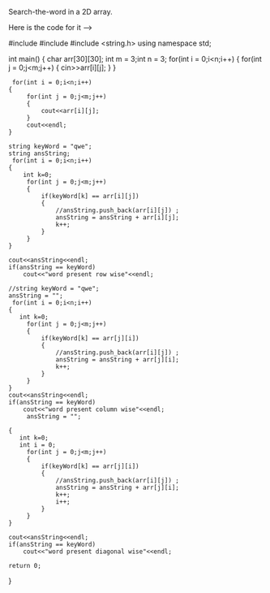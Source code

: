  Search-the-word in a 2D array.
 
 Here is the code for it -->
 
 #include <iostream>
#include <string>
#include <string.h>
using namespace std;

int main()
{
    char arr[30][30];
    int m = 3;int n = 3;
    for(int i = 0;i<n;i++)
    {
         for(int j = 0;j<m;j++)
         {
             cin>>arr[i][j];
         }
    }

     for(int i = 0;i<n;i++)
    {
         for(int j = 0;j<m;j++)
         {
             cout<<arr[i][j];
         }
         cout<<endl;
    }

    string keyWord = "qwe";
    string ansString;
     for(int i = 0;i<n;i++)
    {
        int k=0;
         for(int j = 0;j<m;j++)
         {
             if(keyWord[k] == arr[i][j])
             {
                 //ansString.push_back(arr[i][j]) ;
                 ansString = ansString + arr[i][j];
                 k++;
             }
         }
    }

    cout<<ansString<<endl;
    if(ansString == keyWord)
        cout<<"word present row wise"<<endl;

    //string keyWord = "qwe";
    ansString = "";
     for(int i = 0;i<n;i++)
    {
       int k=0;
         for(int j = 0;j<m;j++)
         {
             if(keyWord[k] == arr[j][i])
             {
                 //ansString.push_back(arr[i][j]) ;
                 ansString = ansString + arr[j][i];
                 k++;
             }
         }
    }
    cout<<ansString<<endl;
    if(ansString == keyWord)
        cout<<"word present column wise"<<endl;
         ansString = "";

    {
       int k=0;
       int i = 0;
         for(int j = 0;j<m;j++)
         {
             if(keyWord[k] == arr[j][i])
             {
                 //ansString.push_back(arr[i][j]) ;
                 ansString = ansString + arr[j][i];
                 k++;
                 i++;
             }
         }
    }

    cout<<ansString<<endl;
    if(ansString == keyWord)
        cout<<"word present diagonal wise"<<endl;

    return 0;
}

 
